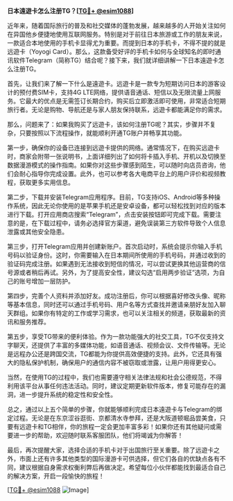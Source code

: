**日本遠遊卡怎么注册TG？[[TG💪+ @esim1088](https://t.me/s/esim1088)]**

近年来，随着国际旅行的普及和社交媒体的蓬勃发展，越来越多的人开始关注如何在异国他乡便捷地使用互联网服务。特别是对于前往日本旅游或工作的朋友来说，一款适合本地使用的手机卡显得尤为重要。而提到日本的手机卡，不得不提的就是远遊卡（Yoyogi Card）。那么，这款备受好评的手机卡如何与全球知名的即时通讯软件Telegram（简称TG）结合呢？接下来，我们就详细讲解一下日本遠遊卡怎么注册TG。

首先，让我们来了解一下什么是遠遊卡。远遊卡是一款专为短期访问日本的游客设计的预付费SIM卡，支持4G LTE网络，提供语音通话、短信以及无限流量上网服务。它最大的优点是无需签订长期合约，购买后立即激活即可使用，非常适合短期旅行者。无论是购物、导航还是与家人朋友保持联系，远遊卡都能满足你的需求。

那么，问题来了：如果我购买了远遊卡，该如何注册TG呢？其实，步骤并不复杂，只要按照以下流程操作，就能顺利开通TG账户并畅享其功能。

第一步，确保你的设备已连接到远遊卡提供的网络。通常情况下，在购买远遊卡时，商家会附带一张说明书，上面详细列出了如何将卡插入手机、开机以及切换至数据漫游模式的操作指南。如果你对这些步骤感到陌生，可以随时向店员咨询，他们会耐心指导你完成设置。此外，也可以参考各大电商平台上的用户评价和视频教程，获取更多实用信息。

第二步，下载并安装Telegram应用程序。目前，TG支持iOS、Android等多种操作系统，因此无论你使用的是苹果手机还是安卓设备，都可以轻松找到对应的版本进行下载。打开应用商店搜索“Telegram”，点击安装按钮即可完成下载。需要注意的是，在下载过程中，请务必选择官方渠道，避免误装第三方软件导致个人信息泄露或其他安全隐患。

第三步，打开Telegram应用并创建新账户。首次启动时，系统会提示你输入手机号码以验证身份。这时，你需要输入在日本期间所使用的手机号码，并通过收到的验证码完成注册。如果遇到无法接收到短信的情况，可以尝试更换其他运营商的信号源或者稍后再试。另外，为了提高安全性，建议勾选“启用两步验证”选项，为自己的账号增加一层防护。

第四步，完善个人资料并添加好友。成功注册后，你可以根据喜好修改头像、昵称等基本信息，同时还可以通过手机号码、用户名等方式查找并邀请亲朋好友加入聊天群组。如果你有特定的工作或学习需求，也可以关注相关的频道，获取最新的资讯和服务推荐。

第五步，享受TG带来的便利体验。作为一款功能强大的社交工具，TG不仅支持文字聊天，还提供了丰富的多媒体功能，如语音通话、视频会议、文件传输等。无论是远程办公还是跨国交流，TG都能为你提供高效便捷的支持。此外，它还具有强大的隐私保护机制，确保用户的通信内容不被窃取或泄露，让用户用得更安心。

当然，在使用TG的过程中，我们也需要遵守相关法律法规和社会公德规范，不得利用该平台从事任何违法活动。同时，建议定期更新软件版本，修复可能存在的漏洞，进一步提升系统的稳定性和安全性。

总之，通过以上五个简单的步骤，你就能够顺利完成日本遠遊卡与Telegram的绑定过程。无论是在东京涩谷逛街、京都清水寺参拜，还是大阪道顿堀品尝美食，只要有远遊卡和TG相伴，你的旅程一定会更加丰富多彩！如果你还有其他疑问或需要进一步的帮助，欢迎随时联系客服团队，他们将竭诚为你解答！

最后，再次提醒大家，选择合适的手机卡对于出国旅行至关重要。除了远遊卡之外，市面上还有许多其他类型的国际漫游卡可供选择，但它们各自的优缺点各有不同，建议根据自身需求权衡利弊后再做决定。希望每位小伙伴都能找到最适合自己的解决方案，开启一段愉快的旅程！

[[TG💪+ @esim1088](https://t.me/s/esim1088) ![Image](https://i.postimg.cc/4NQfJmqS/Snipaste-2025-05-13-00-14-12.png)]